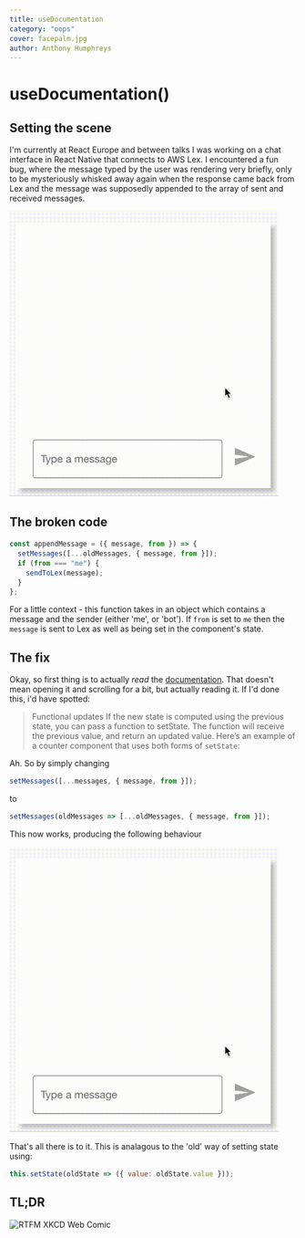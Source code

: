 ```yaml
---
title: useDocumentation
category: "oops"
cover: facepalm.jpg
author: Anthony Humphreys
---
```


# useDocumentation()

## Setting the scene

I'm currently at React Europe and between talks I was working on a chat interface in React Native that connects to AWS Lex. I encountered a fun bug, where the message typed by the user was rendering very briefly, only to be mysteriously whisked away again when the response came back from Lex and the message was supposedly appended to the array of sent and received messages.

<img height="500" alt="GIF Showing a message typed by the user disappearing when the response is rendered" src="./fail.gif">

## The broken code

```javascript
const appendMessage = ({ message, from }) => {
  setMessages([...oldMessages, { message, from }]);
  if (from === "me") {
    sendToLex(message);
  }
};
```

For a little context - this function takes in an object which contains a message and the sender (either 'me', or 'bot'). If `from` is set to `me` then the `message` is sent to Lex as well as being set in the component's state.

## The fix

Okay, so first thing is to actually _read_ the [documentation](https://reactjs.org/docs/hooks-reference.html#usestate). That doesn't mean opening it and scrolling for a bit, but actually reading it. If I'd done this, i'd have spotted:

> Functional updates
> If the new state is computed using the previous state, you can pass a function to setState. The function will receive the previous value, and return an updated value. Here’s an example of a counter component that uses both forms of `setState`:

Ah. So by simply changing

```javascript
setMessages([...messages, { message, from }]);
```

to

```javascript
setMessages(oldMessages => [...oldMessages, { message, from }]);
```

This now works, producing the following behaviour

<img height="500" alt="GIF Showing a message typed by the user persisting when the response is rendered" src="./success.gif">

That's all there is to it. This is analagous to the 'old' way of setting state using:

```javascript
this.setState(oldState => ({ value: oldState.value }));
```

## TL;DR

![RTFM XKCD Web Comic](https://imgs.xkcd.com/comics/rtfm.png)
